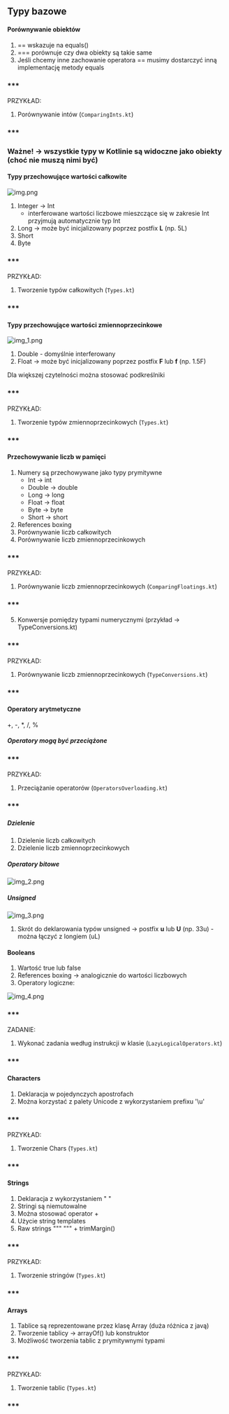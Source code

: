 ## Typy bazowe

#### Porównywanie obiektów
1. == wskazuje na equals()
2. === porównuje czy dwa obiekty są takie same
3. Jeśli chcemy inne zachowanie operatora == musimy dostarczyć inną implementację metody equals

### ***
PRZYKŁAD:
1. Porównywanie intów (`ComparingInts.kt`)
### ***

### Ważne! -> wszystkie typy w Kotlinie są widoczne jako obiekty (choć nie muszą nimi być)

#### Typy przechowujące wartości całkowite
![img.png](img.png)
1. Integer -> Int
    - interferowane wartości liczbowe mieszczące się w zakresie Int przyjmują automatycznie typ Int
2. Long -> może być inicjalizowany poprzez postfix __L__ (np. 5L)
3. Short
4. Byte

### ***
PRZYKŁAD:
1. Tworzenie typów całkowitych (`Types.kt`)
### ***

#### Typy przechowujące wartości zmiennoprzecinkowe
![img_1.png](img_1.png)
1. Double - domyślnie interferowany
2. Float -> może być inicjalizowany poprzez postfix __F__ lub __f__  (np. 1.5F)

Dla większej czytelności można stosować podkreślniki

### ***
PRZYKŁAD:
1. Tworzenie typów zmiennoprzecinkowych (`Types.kt`)
### ***

#### Przechowywanie liczb w pamięci
1. Numery są przechowywane jako typy prymitywne
   - Int -> int
   - Double -> double
   - Long -> long
   - Float -> float
   - Byte -> byte
   - Short -> short
2. References boxing
3. Porównywanie liczb całkowitych
4. Porównywanie liczb zmiennoprzecinkowych

### ***
PRZYKŁAD:
1. Porównywanie liczb zmiennoprzecinkowych (`ComparingFloatings.kt`)
### ***

5. Konwersje pomiędzy typami numerycznymi (przykład -> TypeConversions.kt)

### ***
PRZYKŁAD:
1. Porównywanie liczb zmiennoprzecinkowych (`TypeConversions.kt`)
### ***

#### Operatory arytmetyczne
+, -, *, /, %

##### Operatory mogą być przeciążone

### ***
PRZYKŁAD:
1. Przeciążanie operatorów (`OperatorsOverloading.kt`)
### ***


##### Dzielenie
1. Dzielenie liczb całkowitych
2. Dzielenie liczb zmiennoprzecinkowych

##### Operatory bitowe
![img_2.png](img_2.png)

##### Unsigned
![img_3.png](img_3.png)
1. Skrót do deklarowania typów unsigned -> postfix __u__ lub __U__ (np. 33u) - można łączyć z longiem (uL)

#### Booleans
1. Wartość true lub false
2. References boxing -> analogicznie do wartości liczbowych
3. Operatory logiczne:

![img_4.png](img_4.png)


### ***
ZADANIE:
1. Wykonać zadania według instrukcji w klasie (`LazyLogicalOperators.kt`)
### ***

#### Characters
1. Deklaracja w pojedynczych apostrofach
2. Można korzystać z palety Unicode z wykorzystaniem prefixu '\u'

### ***
PRZYKŁAD:
1. Tworzenie Chars (`Types.kt`)
### ***

#### Strings
1. Deklaracja z wykorzystaniem " "
2. Stringi są niemutowalne
3. Można stosować operator + 
4. Użycie string templates
5. Raw strings """ """ + trimMargin()

### ***
PRZYKŁAD:
1. Tworzenie stringów (`Types.kt`)
### ***

#### Arrays
1. Tablice są reprezentowane przez klasę Array<T> (duża różnica z javą)
2. Tworzenie tablicy -> arrayOf() lub konstruktor
3. Możliwość tworzenia tablic z prymitywnymi typami 

### ***
PRZYKŁAD:
1. Tworzenie tablic (`Types.kt`)
### ***
